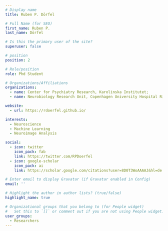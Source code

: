 ```yaml
---
# Display name
title: Ruben P. Dörfel

# Full Name (for SEO)
first_name: Ruben P.
last_name: Dörfel

# Is this the primary user of the site?
superuser: false

# position
position: 2

# Role/position
role: Phd Student

# Organizations/Affiliations
organizations:
  - name: Center for Psychiatry Research, Karolinska Institutet;
  - name: Neurobiology Research Unit, Copenhagen University Hospital Rigshospitalet

website:
  - url: https://rdoerfel.github.io/

interests:
  - Neuroscience
  - Machine Learning
  - Neuroimage Analysis

social:
  - icon: twitter
    icon_pack: fab
    link: https://twitter.com/RPDoerfel
  - icon: google-scholar
    icon_pack: ai
    link: https://scholar.google.com/citations?user=8D0T3WoAAAAJ&hl=de

# Enter email to display Gravatar (if Gravatar enabled in Config)
email: ''

# Highlight the author in author lists? (true/false)
highlight_name: true

# Organizational groups that you belong to (for People widget)
#   Set this to `[]` or comment out if you are not using People widget.
user_groups:
  - Researchers
---
```

